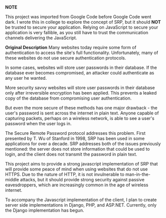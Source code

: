 **NOTE** 

This project was imported from Google Code before Google Code went dark. I wrote this in college to explore the concept of SRP, but it should **NOT** be trusted to secure your application. Relying on JavaScript to secure your application is very fallible, as you still have to trust the communication channels delivering the JavaScript.

**Original Description**
Many websites today require some form of authentication to access the site's full functionality. Unfortunately, many of these websites do not use secure authentication protocols.

In some cases, websites will store user passwords in their database. If the database ever becomes compromised, an attacker could authenticate as any user he wanted.

More security savvy websites will store user passwords in their database only after irreversible encryption has been applied. This prevents a leaked copy of the database from compromising user authentication.

But even the more secure of these methods has one major drawback - the user's password is sent across the internet in plain text. Anyone capable of capturing packets, perhaps on a wireless network, is able to see a user's password when the user logs in.

The Secure Remote Password protocol addresses this problem. First presented by T. Wu of Stanford in 1998, SRP has been used in some applications for over a decade. SRP addresses both of the issues previously mentioned: the server does not store information that could be used to login, and the client does not transmit the password in plain text.

This project aims to provide a strong javascript implementation of SRP that will provide some peace of mind when using websites that do not use HTTPS. Due to the nature of HTTP, it is not invulnerable to man-in-the-middle attacks, but it should provide strong security against passive eavesdroppers, which are increasingly common in the age of wireless internet.

To accompany the Javascript implementation of the client, I plan to create server side implementations in Django, PHP, and ASP.NET. Currently, only the Django implementation has begun.
